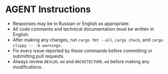 # AGENT Instructions

- Responses may be in Russian or English as appropriate.
- All code comments and technical documentation must be written in English.
- After making any changes, run `cargo fmt --all`, `cargo check`, and `cargo clippy -- -D warnings`.
- Fix every issue reported by these commands before committing or submitting pull requests.
- Always review `DEVLOG.md` and `ARCHITECTURE.md` before making any modifications.
